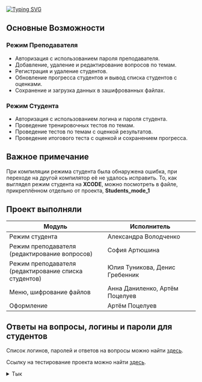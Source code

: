 <a href=""><img src="https://readme-typing-svg.herokuapp.com?font=Fira+Code&weight=600&size=30&pause=1000&color=3FE1FF&background=FFFFFF00&random=false&width=429&height=45&lines=%D0%A1%D0%B8%D1%81%D1%82%D0%B5%D0%BC%D0%B0+%D0%A2%D0%B5%D1%81%D1%82%D0%B8%D1%80%D0%BE%D0%B2%D0%B0%D0%BD%D0%B8%D1%8F" alt="Typing SVG" /></a>

## Основные Возможности

### Режим Преподавателя
- Авторизация с использованием пароля преподавателя.
- Добавление, удаление и редактирование вопросов по темам.
- Регистрация и удаление студентов.
- Обновление прогресса студентов и вывод списка студентов с оценками.
- Сохранение и загрузка данных в зашифрованных файлах.

### Режим Студента
- Авторизация с использованием логина и пароля студента.
- Проведение тренировочных тестов по темам.
- Проведение тестов по темам с оценкой результатов.
- Проведение итогового теста с оценкой и сохранением прогресса.

## Важное примечание
При компиляции режима студента была обнаружена ошибка, при переходе на другой компилятор её не удалось исправить. То, как выглядел режим студента на **XCODE**, можно посмотреть в файле, прикреплённом отдельно от проекта, **Students_mode_1**

## Проект выполняли
| Модуль | Исполнитель |
|------|-----------|
| Режим студента | Александра Володченко |
| Режим преподавателя <br>(редактирование вопросов) | София Артюшина |
| Режим преподавателя <br>(редактирование списка студентов) | Юлия Туникова, Денис Гребенник |
| Меню, шифрование файлов | Анна Даниленко, Артём Поцелуев |
| Оформление | Артём Поцелуев |

## Ответы на вопросы, логины и пароли для студентов

Список логинов, паролей и ответов на вопросы можно найти [здесь](https://docs.google.com/spreadsheets/d/1-EmdmhW9IHYWsFyYi2jWYf1iN5Ha_wqMid9cWWoqD4Y/edit#gid=0).

Ссылку на тестирование проекта можно найти [здесь](https://docs.google.com/spreadsheets/d/1TLRZn6UbJqcKoNb9Lhna2qlFUmiYK9eVY-wX5Mwmxl4/edit?usp=sharing).

<details>
  <summary>Тык</summary>

  <picture>
    <source media="(prefers-color-scheme: dark)" srcset="https://user-images.githubusercontent.com/25423296/163456776-7f95b81a-f1ed-45f7-b7ab-8fa810d529fa.png">
    <source media="(prefers-color-scheme: light)" srcset="https://user-images.githubusercontent.com/25423296/163456779-a8556205-d0a5-45e2-ac17-42d089e3c3f8.png">
    <img alt="Shows an illustrated sun in light mode and a moon with stars in dark mode." src="https://user-images.githubusercontent.com/25423296/163456779-a8556205-d0a5-45e2-ac17-42d089e3c3f8.png" width="20%">
  </picture>

</details>
